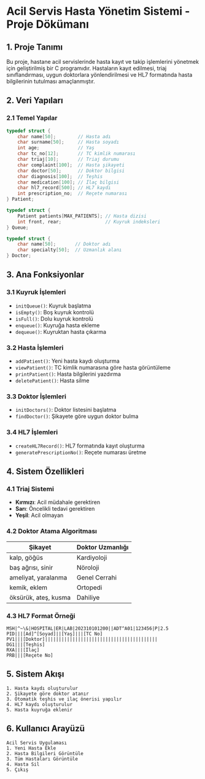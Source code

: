 # Acil Servis Hasta Yönetim Sistemi - Proje Dökümanı

## 1. Proje Tanımı

Bu proje, hastane acil servislerinde hasta kayıt ve takip işlemlerini yönetmek için geliştirilmiş bir C programıdır. Hastaların kayıt edilmesi, triaj sınıflandırması, uygun doktorlara yönlendirilmesi ve HL7 formatında hasta bilgilerinin tutulması amaçlanmıştır.

## 2. Veri Yapıları

### 2.1 Temel Yapılar

```c
typedef struct {
    char name[50];        // Hasta adı
    char surname[50];     // Hasta soyadı
    int age;              // Yaş
    char tc_no[12];       // TC kimlik numarası
    char triaj[10];       // Triaj durumu
    char complaint[100];  // Hasta şikayeti
    char doctor[50];      // Doktor bilgisi
    char diagnosis[100];  // Teşhis
    char medication[100]; // İlaç bilgisi
    char hl7_record[500]; // HL7 kaydı
    int prescription_no;  // Reçete numarası
} Patient;

typedef struct {
    Patient patients[MAX_PATIENTS]; // Hasta dizisi
    int front, rear;                // Kuyruk indeksleri
} Queue;

typedef struct {
    char name[50];       // Doktor adı
    char specialty[50];  // Uzmanlık alanı
} Doctor;
```

## 3. Ana Fonksiyonlar

### 3.1 Kuyruk İşlemleri
- `initQueue()`: Kuyruk başlatma
- `isEmpty()`: Boş kuyruk kontrolü
- `isFull()`: Dolu kuyruk kontrolü
- `enqueue()`: Kuyruğa hasta ekleme
- `dequeue()`: Kuyruktan hasta çıkarma

### 3.2 Hasta İşlemleri
- `addPatient()`: Yeni hasta kaydı oluşturma
- `viewPatient()`: TC kimlik numarasına göre hasta görüntüleme
- `printPatient()`: Hasta bilgilerini yazdırma
- `deletePatient()`: Hasta silme

### 3.3 Doktor İşlemleri
- `initDoctors()`: Doktor listesini başlatma
- `findDoctor()`: Şikayete göre uygun doktor bulma

### 3.4 HL7 İşlemleri
- `createHL7Record()`: HL7 formatında kayıt oluşturma
- `generatePrescriptionNo()`: Reçete numarası üretme

## 4. Sistem Özellikleri

### 4.1 Triaj Sistemi
- **Kırmızı**: Acil müdahale gerektiren
- **Sarı**: Öncelikli tedavi gerektiren
- **Yeşil**: Acil olmayan

### 4.2 Doktor Atama Algoritması

| Şikayet | Doktor Uzmanlığı |
|---------|------------------|
| kalp, göğüs | Kardiyoloji |
| baş ağrısı, sinir | Nöroloji |
| ameliyat, yaralanma | Genel Cerrahi |
| kemik, eklem | Ortopedi |
| öksürük, ateş, kusma | Dahiliye |

### 4.3 HL7 Format Örneği

```
MSH|^~\&|HOSPITAL|ER|LAB|202310101200||ADT^A01|123456|P|2.5
PID|||[Ad]^[Soyad]||[Yaş]|||[TC No]
PV1|||[Doktor]|||||||||||||||||||||||||||||||||||||||||
DG1|||[Teşhis]
RXA|||[İlaç]
PRB|||[Reçete No]
```

## 5. Sistem Akışı
```
1. Hasta kaydı oluşturulur
2. Şikayete göre doktor atanır
3. Otomatik teşhis ve ilaç önerisi yapılır
4. HL7 kaydı oluşturulur
5. Hasta kuyruğa eklenir
```

## 6. Kullanıcı Arayüzü

```
Acil Servis Uygulaması
1. Yeni Hasta Ekle
2. Hasta Bilgileri Görüntüle
3. Tüm Hastaları Görüntüle
4. Hasta Sil
5. Çıkış
```

